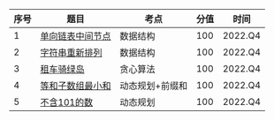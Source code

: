 | 序号 | 题目                                        | 考点            | 分值 | 时间    |
| ---- | ------------------------------------------- | --------------- | ---- | ------- |
| 1    | [单向链表中间节点](./1-单向链表中间节点.md) | 数据结构        | 100  | 2022.Q4 |
| 2    | [字符串重新排列](./2-字符串重新排列.md)     | 数据结构        | 100  | 2022.Q4 |
| 3    | [租车骑绿岛](./3-租车骑绿岛.md)               | 贪心算法        | 100  | 2022.Q4 |
| 4    | [等和子数组最小和](./4-等和子数组最小和.md) | 动态规划+前缀和 | 100  | 2022.Q4 |
| 5    | [不含101的数](./5-%E4%B8%8D%E5%90%AB101%E7%9A%84%E6%95%B0.md)                                 | 动态规划        | 100  | 2022.Q4 |



